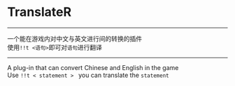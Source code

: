 # TranslateR

------------

一个能在游戏内对中文与英文进行间的转换的插件
<br/>使用`!!t <语句>`即可对`语句`进行翻译

------------

A plug-in that can convert Chinese and English in the game
<br/>Use `!!t < statement > ` you can translate the `statement`
